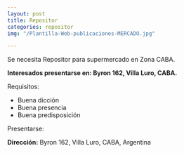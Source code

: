 ```yaml
---
layout: post
title: Repositor
categories: repositor
img: "/Plantilla-Web-publicaciones-MERCADO.jpg"

---
```

Se necesita Repositor para supermercado en Zona CABA.

**Interesados presentarse en: Byron 162, Villa Luro, CABA.**

Requisitos:

* Buena dicción
* Buena presencia
* Buena predisposición

Presentarse:

**Dirección:** Byron 162, Villa Luro, CABA, Argentina
